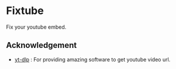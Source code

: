 # Fixtube

Fix your youtube embed.

## Acknowledgement

- [yt-dlp](https://github.com/yt-dlp/yt-dlp) : For providing amazing software to
  get youtube video url.
